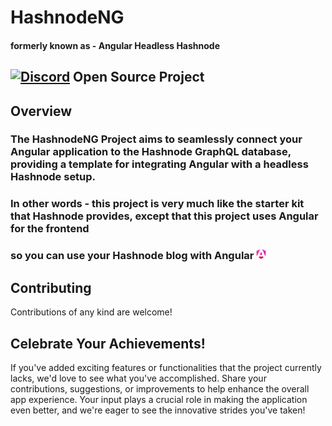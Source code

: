 # HashnodeNG 

#### formerly known as - Angular Headless Hashnode
## [![Discord](https://github.com/monacodelisa/icons-and-graphics/blob/main/icomoon/PNG/discord.png?raw=true)](https://discord.gg/3bS3xpCj) Open Source Project 

## Overview 

### The **HashnodeNG Project** aims to seamlessly connect your Angular application to the Hashnode GraphQL database, providing a template for integrating Angular with a headless Hashnode setup.

### In other words - this project is very much like the starter kit that Hashnode provides, except that this project uses Angular for the frontend 
### so you can use your Hashnode blog with Angular ![angular logo](/profile/angular-new-icon.png)                     

## Contributing

Contributions of any kind are welcome!

## Celebrate Your Achievements!

If you've added exciting features or functionalities that the project currently lacks, we'd love to see what you've accomplished. Share your contributions, suggestions, or improvements to help enhance the overall app experience. Your input plays a crucial role in making the application even better, and we're eager to see the innovative strides you've taken!
